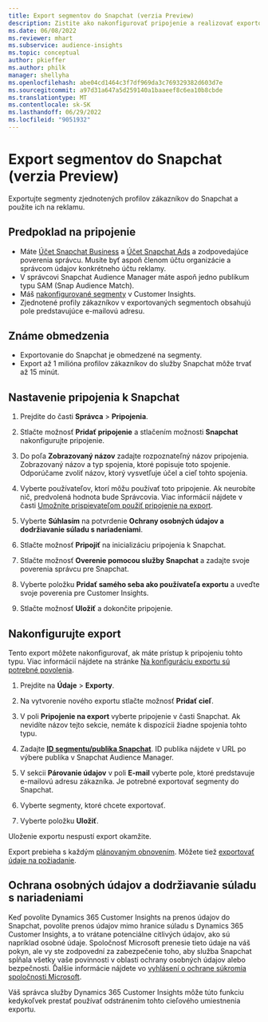 ```yaml
---
title: Export segmentov do Snapchat (verzia Preview)
description: Zistite ako nakonfigurovať pripojenie a realizovať exportovanie do Snapchat.
ms.date: 06/08/2022
ms.reviewer: mhart
ms.subservice: audience-insights
ms.topic: conceptual
author: pkieffer
ms.author: philk
manager: shellyha
ms.openlocfilehash: abe04cd1464c3f7df969da3c769329382d603d7e
ms.sourcegitcommit: a97d31a647a5d259140a1baaeef8c6ea10b8cbde
ms.translationtype: MT
ms.contentlocale: sk-SK
ms.lasthandoff: 06/29/2022
ms.locfileid: "9051932"
---
```

# <a name="export-segments-to-snapchat-preview"></a>Export segmentov do Snapchat (verzia Preview)

Exportujte segmenty zjednotených profilov zákazníkov do Snapchat a použite ich na reklamu. 

## <a name="prerequisites-for-a-connection"></a>Predpoklad na pripojenie

-   Máte [Účet Snapchat Business](https://business.snapchat.com/) a [Účet Snapchat Ads](https://ads.snapchat.com/) a zodpovedajúce poverenia správcu. Musíte byť aspoň členom účtu organizácie a správcom údajov konkrétneho účtu reklamy. 
-   V správcovi Snapchat Audience Manager máte aspoň jedno publikum typu SAM (Snap Audience Match). 
-   Máš [nakonfigurované segmenty](segments.md) v Customer Insights.
-   Zjednotené profily zákazníkov v exportovaných segmentoch obsahujú pole predstavujúce e-mailovú adresu.

## <a name="known-limitations"></a>Známe obmedzenia

- Exportovanie do Snapchat je obmedzené na segmenty.
- Export až 1 milióna profilov zákazníkov do služby Snapchat môže trvať až 15 minút. 

## <a name="set-up-connection-to-snapchat"></a>Nastavenie pripojenia k Snapchat

1. Prejdite do časti **Správca** > **Pripojenia**.

1. Stlačte možnosť **Pridať pripojenie** a stlačením možnosti **Snapchat** nakonfigurujte pripojenie.

1. Do poľa **Zobrazovaný názov** zadajte rozpoznateľný názov pripojenia. Zobrazovaný názov a typ spojenia, ktoré popisuje toto spojenie. Odporúčame zvoliť názov, ktorý vysvetľuje účel a cieľ tohto spojenia.

1. Vyberte používateľov, ktorí môžu používať toto pripojenie. Ak neurobíte nič, predvolená hodnota bude Správcovia. Viac informácií nájdete v časti [Umožnite prispievateľom použiť pripojenie na export](connections.md#allow-contributors-to-use-a-connection-for-exports).

1. Vyberte **Súhlasím** na potvrdenie **Ochrany osobných údajov a dodržiavanie súladu s nariadeniami**.

1. Stlačte možnosť **Pripojiť** na inicializáciu pripojenia k Snapchat.

1. Stlačte možnosť **Overenie pomocou služby Snapchat** a zadajte svoje poverenia správcu pre Snapchat. 

1. Vyberte položku **Pridať samého seba ako používateľa exportu** a uveďte svoje poverenia pre Customer Insights.

1. Stlačte možnosť **Uložiť** a dokončite pripojenie.

## <a name="configure-an-export"></a>Nakonfigurujte export

Tento export môžete nakonfigurovať, ak máte prístup k pripojeniu tohto typu. Viac informácií nájdete na stránke [Na konfiguráciu exportu sú potrebné povolenia](export-destinations.md#set-up-a-new-export).

1. Prejdite na **Údaje** > **Exporty**.

1. Na vytvorenie nového exportu stlačte možnosť **Pridať cieľ**.

1. V poli **Pripojenie na export** vyberte pripojenie v časti Snapchat. Ak nevidíte názov tejto sekcie, nemáte k dispozícii žiadne spojenia tohto typu.

1. Zadajte [**ID segmentu/publika Snapchat**](https://businesshelp.snapchat.com/s/article/custom-audiences). ID publika nájdete v URL po výbere publika v Snapchat Audience Manager. 

1. V sekcii **Párovanie údajov** v poli **E-mail** vyberte pole, ktoré predstavuje e-mailovú adresu zákazníka. Je potrebné exportovať segmenty do Snapchat.

1. Vyberte segmenty, ktoré chcete exportovať. 

1. Vyberte položku **Uložiť**.

Uloženie exportu nespustí export okamžite.

Export prebieha s každým [plánovaným obnovením](system.md#schedule-tab). Môžete tiež [exportovať údaje na požiadanie](export-destinations.md#run-exports-on-demand). 


## <a name="data-privacy-and-compliance"></a>Ochrana osobných údajov a dodržiavanie súladu s nariadeniami

Keď povolíte Dynamics 365 Customer Insights na prenos údajov do Snapchat, povolíte prenos údajov mimo hranice súladu s Dynamics 365 Customer Insights, a to vrátane potenciálne citlivých údajov, ako sú napríklad osobné údaje. Spoločnosť Microsoft prenesie tieto údaje na váš pokyn, ale vy ste zodpovední za zabezpečenie toho, aby služba Snapchat spĺňala všetky vaše povinnosti v oblasti ochrany osobných údajov alebo bezpečnosti. Ďalšie informácie nájdete vo [vyhlásení o ochrane súkromia spoločnosti Microsoft](https://go.microsoft.com/fwlink/?linkid=396732).

Váš správca služby Dynamics 365 Customer Insights môže túto funkciu kedykoľvek prestať používať odstránením tohto cieľového umiestnenia exportu.
